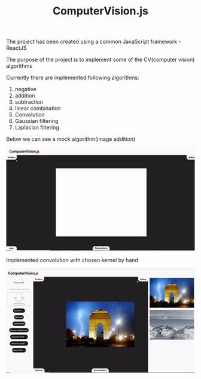 <header><h1>ComputerVision.js</h1></header>
<p>The project has been created using a common JavaScript framework - ReactJS</p>
<p>The purpose of the project is to implement some of the CV(computer vision) algorithms</p>
<p>Currently there are implemented following algorithms:</p>
<ol>
        <li>negative</li>
        <li>addition</li>
        <li>subtraction</li>
        <li>linear combination</li>
        <li>Convolution</li>
        <li>Gaussian filtering</li>
        <li>Laplacian filtering</li>
</ol>
<p>Below we can see a mock algorithm(image addition)</p>
<p align = "center">
        <img src = "./src/assets/video/first.gif"/>
</p>
<p>Implemented convolution with chosen kernel by hand</p>
<p align = "center">
     <img src = "./src/assets/video/params.gif"/>
</p>

